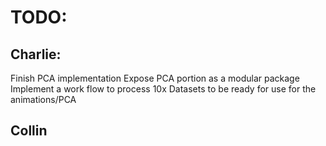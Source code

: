 # TODO: 

## Charlie: 

Finish PCA implementation
Expose PCA portion as a modular package
Implement a work flow to process 10x Datasets to be ready for use for the animations/PCA

## Collin